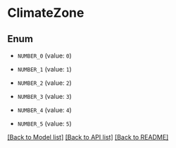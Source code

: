 # ClimateZone

## Enum

- `NUMBER_0` (value: `0`)

- `NUMBER_1` (value: `1`)

- `NUMBER_2` (value: `2`)

- `NUMBER_3` (value: `3`)

- `NUMBER_4` (value: `4`)

- `NUMBER_5` (value: `5`)

[[Back to Model list]](../README.md#documentation-for-models) [[Back to API list]](../README.md#documentation-for-api-endpoints) [[Back to README]](../README.md)
